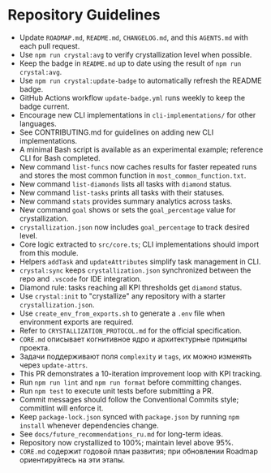 # Repository Guidelines

- Update `ROADMAP.md`, `README.md`, `CHANGELOG.md`, and this `AGENTS.md` with each pull request.
- Use `npm run crystal:avg` to verify crystallization level when possible.
- Keep the badge in `README.md` up to date using the result of `npm run crystal:avg`.
- Use `npm run crystal:update-badge` to automatically refresh the README badge.
- GitHub Actions workflow `update-badge.yml` runs weekly to keep the badge current.
- Encourage new CLI implementations in `cli-implementations/` for other languages.
- See CONTRIBUTING.md for guidelines on adding new CLI implementations.
- A minimal Bash script is available as an experimental example; reference CLI for Bash completed.
- New command `list-funcs` now caches results for faster repeated runs and stores the most common function in `most_common_function.txt`.
- New command `list-diamonds` lists all tasks with `diamond` status.
- New command `list-tasks` prints all tasks with their statuses.
- New command `stats` provides summary analytics across tasks.
- New command `goal` shows or sets the `goal_percentage` value for crystallization.
- `crystallization.json` now includes `goal_percentage` to track desired level.
- Core logic extracted to `src/core.ts`; CLI implementations should import from this module.
- Helpers `addTask` and `updateAttributes` simplify task management in CLI.
- `crystal:sync` keeps `crystallization.json` synchronized between the repo and `.vscode` for IDE integration.
- Diamond rule: tasks reaching all KPI thresholds get `diamond` status.
- Use `crystal:init` to "crystallize" any repository with a starter `crystallization.json`.
- Use `create_env_from_exports.sh` to generate a `.env` file when environment exports are required.
- Refer to `CRYSTALLIZATION_PROTOCOL.md` for the official specification.
- `CORE.md` описывает когнитивное ядро и архитектурные принципы проекта.
- Задачи поддерживают поля `complexity` и `tags`, их можно изменять через `update-attrs`.
- This PR demonstrates a 10-iteration improvement loop with KPI tracking.
- Run `npm run lint` and `npm run format` before committing changes.
- Run `npm test` to execute unit tests before submitting a PR.
- Commit messages should follow the Conventional Commits style; commitlint will enforce it.
- Keep `package-lock.json` synced with `package.json` by running `npm install` whenever dependencies change.
- See `docs/future_recommendations_ru.md` for long-term ideas.
- Repository now crystallized to 100%; maintain level above 95%.
- `CORE.md` содержит годовой план развития; при обновлении Roadmap ориентируйтесь на эти этапы.
